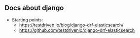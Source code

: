 ## Docs about django 

* Starting points:
    - https://testdriven.io/blog/django-drf-elasticsearch/
    - https://github.com/testdrivenio/django-drf-elasticsearch
